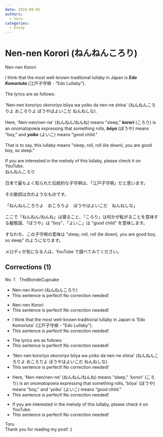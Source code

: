 ```yaml
---
date: 2019-09-05
authors:
  - toru
categories:
  - Essay
---
```


<h1 id="subject_show">Nen-nen Korori (ねんねんころり)</h1>
<div class="date" hidden>Sep 5, 2019 22:56</div>
<div id="post"><div id="body_show_ori">
Nen-nen Korori<br/><br/>I think that the most well-known traditional lullaby in Japan is <strong><em>Edo Komoriuta</em></strong> (江戸子守唄 - "Edo Lullaby").<br/><br/>The lyrics are as follows:<br/><br/>'Nen-nen kororiyo okororiyo bōya wa yoiko da nen-ne shina' (ねんねんころりよ おころりよ ぼうやはよいこだ ねんねしな).<br/><br/>Here, 'Nen-nen/nen-ne' (ねんねん/ねんね) means "sleep," <strong><em>korori</em></strong> (ころり) is an onomatopoeia expressing that something rolls, <strong><em>bōya</em></strong> (ぼうや) means "boy," and <strong><em>yoiko</em></strong> (よいこ) means "good child."<br/><br/>That is to say, this lullaby means "sleep, roll, roll (lie down), you are good boy, so sleep."<br/><br/>If you are interested in the melody of this lullaby, please check it on YouTube.
</div></div>

<!-- more -->

<div id="post_ja"><div id="body_show_mo">
ねんねんころり<br/><br/>日本で最もよく知られた伝統的な子守唄は、「江戸子守唄」だと思います。<br/><br/>その歌詞は次のようなものです。<br/><br/>「ねんねんころりよ　おころりよ　ぼうやはよいこだ　ねんねしな」<br/><br/>ここで「ねんねん/ねんね」は寝ること、「ころり」は何かが転がることを意味する擬態語、「ぼうや」は "boy"、「よいこ」は "good child" を意味します。<br/><br/>すなわち、この子守唄の意味は "sleep, roll, roll (lie down), you are good boy, so sleep" のようになります。<br/><br/>メロディが気になる人は、YouTube で調べてみてください。
</div></div>

## Corrections (1)
<div id="block"><div class="first_name"> No. 1　<span class="just_name">TheBlondeCupcake</span></div><div id="block2">
<ul class="correction_field">
<li class="incorrect">Nen-nen Korori (ねんねんころり)</li>
<li class="corrected perfect">This sentence is perfect! No correction needed!</li>
</ul>
<ul class="correction_field">
<li class="incorrect">Nen-nen Korori</li>
<li class="corrected perfect">This sentence is perfect! No correction needed!</li>
</ul>
<ul class="correction_field">
<li class="incorrect">I think that the most well-known traditional lullaby in Japan is 'Edo Komoriuta' (江戸子守唄 - "Edo Lullaby").</li>
<li class="corrected perfect">This sentence is perfect! No correction needed!</li>
</ul>
<ul class="correction_field">
<li class="incorrect">The lyrics are as follows:</li>
<li class="corrected perfect">This sentence is perfect! No correction needed!</li>
</ul>
<ul class="correction_field">
<li class="incorrect">'Nen-nen kororiyo okororiyo bōya wa yoiko da nen-ne shina' (ねんねんころりよ おころりよ ぼうやはよいこだ ねんねしな).</li>
<li class="corrected perfect">This sentence is perfect! No correction needed!</li>
</ul>
<ul class="correction_field">
<li class="incorrect">Here, 'Nen-nen/nen-ne' (ねんねん/ねんね) means "sleep," 'korori' (ころり) is an onomatopoeia expressing that something rolls, 'bōya' (ぼうや) means "boy," and 'yoiko' (よいこ) means "good child."</li>
<li class="corrected perfect">This sentence is perfect! No correction needed!</li>
</ul>
<ul class="correction_field">
<li class="incorrect">If you are interested in the melody of this lullaby, please check it on YouTube.</li>
<li class="corrected perfect">This sentence is perfect! No correction needed!</li>
</ul>
</div><div class="name"><span class="just_name">Toru</span><br>
Thank you for reading my post! :)
</div>
</div>
